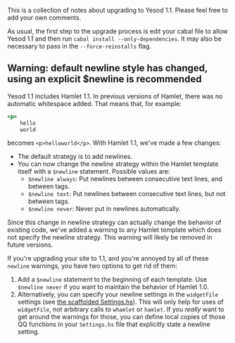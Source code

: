 This is a collection of notes about upgrading to Yesod 1.1. Please feel free to add your own comments.

As usual, the first step to the upgrade process is edit your cabal file to allow Yesod 1.1 and then run `cabal install --only-dependencies`. It may also be necessary to pass in the `--force-reinstalls` flag.

## Warning: default newline style has changed, using an explicit $newline is recommended

Yesod 1.1 includes Hamlet 1.1. In previous versions of Hamlet, there was no automatic whitespace added. That means that, for example:

~~~hamlet
<p>
    hello
    world
~~~

becomes `<p>helloworld</p>`. With Hamlet 1.1, we've made a few changes:

* The default strategy is to add newlines.
* You can now change the newline strategy within the Hamlet template itself with a `$newline` statement. Possible values are:
    * `$newline always`: Put newlines between consecutive text lines, and between tags.
    * `$newline text`: Put newlines between consecutive text lines, but not between tags.
    * `$newline never`: Never put in newlines automatically.

Since this change in newline strategy can actually change the behavior of existing code, we've added a warning to any Hamlet template which does not specify the newline strategy. This warning will likely be removed in future versions.

If you're upgrading your site to 1.1, and you're annoyed by all of these `newline` warnings, you have two options to get rid of them:

1. Add a `$newline` statement to the beginning of each template. Use `$newline never` if you want to maintain the behavior of Hamlet 1.0.
2. Alternatively, you can specify your newline settings in the `widgetFile` settings (see [the scaffolded Settings.hs](https://github.com/yesodweb/yesod/blob/4fbfca050ea8e10851d7f9290cf9c1e8bcf91c28/yesod/scaffold/Settings.hs.cg#L54)). This will only help for uses of `widgetFile`, not arbitrary calls to `whamlet` or `hamlet`. If you *really* want to get around the warnings for those, you can define local copies of those QQ functions in your `Settings.hs` file that explicitly state a newline setting.